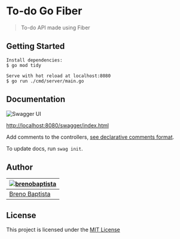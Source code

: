 # To-do Go Fiber

> To-do API made using Fiber

## Getting Started

```
Install dependencies:
$ go mod tidy

Serve with hot reload at localhost:8080
$ go run ./cmd/server/main.go
```

## Documentation

![Swagger UI](https://github.com/brenobaptista/todo-go-fiber/blob/main/docs/screenshot.png)

[http://localhost:8080/swagger/index.html](http://localhost:8080/swagger/index.html)

Add comments to the controllers, [see declarative comments format](https://swaggo.github.io/swaggo.io/declarative_comments_format/).

To update docs, run `swag init`.

## Author

| [![brenobaptista](https://avatars1.githubusercontent.com/u/47641641?s=120&v=4)](https://github.com/brenobaptista) |
| ----------------------------------------------------------------------------------------------------------------- |
| [Breno Baptista](https://github.com/brenobaptista)                                                                |

## License

This project is licensed under the [MIT License](/LICENSE)
